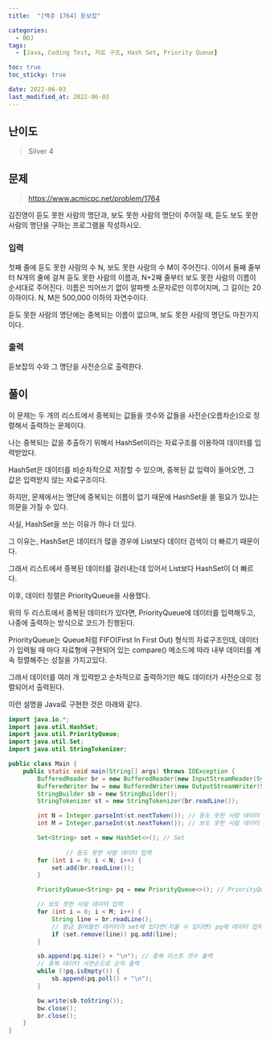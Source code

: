 ```yaml
---
title:  "[백준 1764] 듣보잡"

categories:
  - BOJ
tags:
  - [Java, Coding Test, 자료 구조, Hash Set, Priority Queue]

toc: true
toc_sticky: true

date: 2022-06-03
last_modified_at: 2022-06-03
---
```



## 난이도

> Silver 4

## 문제

> https://www.acmicpc.net/problem/1764

김진영이 듣도 못한 사람의 명단과, 보도 못한 사람의 명단이 주어질 때, 듣도 보도 못한 사람의 명단을 구하는 프로그램을 작성하시오.

### 입력

첫째 줄에 듣도 못한 사람의 수 N, 보도 못한 사람의 수 M이 주어진다. 이어서 둘째 줄부터 N개의 줄에 걸쳐 듣도 못한 사람의 이름과, N+2째 줄부터 보도 못한 사람의 이름이 순서대로 주어진다. 이름은 띄어쓰기 없이 알파벳 소문자로만 이루어지며, 그 길이는 20 이하이다. N, M은 500,000 이하의 자연수이다.

듣도 못한 사람의 명단에는 중복되는 이름이 없으며, 보도 못한 사람의 명단도 마찬가지이다.

### 출력

듣보잡의 수와 그 명단을 사전순으로 출력한다.

## 풀이

이 문제는 두 개의 리스트에서 중복되는 값들을 갯수와 값들을 사전순(오름차순)으로 정렬해서 출력하는 문제이다.

나는 중복되는 값을 추출하기 위해서 HashSet이라는 자료구조를 이용하여 데이터를 입력받았다.

HashSet은 데이터를 비순차적으로 저장할 수 있으며, 중복된 값 입력이 들어오면, 그 값은 입력받지 않는 자료구조이다.

하지만, 문제에서는 명단에 중복되는 이름이 없기 때문에 HashSet을 쓸 필요가 있냐는 의문을 가질 수 있다.

사실, HashSet을 쓰는 이유가 하나 더 있다.

그 이유는, HashSet은 데이터가 많을 경우에 List보다 데이터 검색이 더 빠르기 때문이다.

그래서 리스트에서 중복된 데이터를 걸러내는데 있어서 List보다 HashSet이 더 빠르다.

이후, 데이터 정렬은 PriorityQueue을 사용했다.

위의 두 리스트에서 중복된 데이터가 있다면, PriorityQueue에 데이터를 입력해두고, 나중에 출력하는 방식으로 코드가 진행된다.

PriorityQueue는 Queue처럼 FIFO(First In First Out) 형식의 자료구조인데, 데이터가 입력될 때 마다 자료형에 구현되어 있는 compare() 메소드에 따라 내부 데이터를 계속 정렬해주는 성질을 가지고있다.

그래서 데이터를 여러 개 입력받고 순차적으로 출력하기만 해도 데이터가 사전순으로 정렬되어서 출력된다.

이런 설명을 Java로 구현한 것은 아래와 같다.

```java
import java.io.*;
import java.util.HashSet;
import java.util.PriorityQueue;
import java.util.Set;
import java.util.StringTokenizer;

public class Main {
    public static void main(String[] args) throws IOException {
        BufferedReader br = new BufferedReader(new InputStreamReader(System.in));
        BufferedWriter bw = new BufferedWriter(new OutputStreamWriter(System.out));
        StringBuilder sb = new StringBuilder();
        StringTokenizer st = new StringTokenizer(br.readLine());

        int N = Integer.parseInt(st.nextToken()); // 듣도 못한 사람 데이터 수
        int M = Integer.parseInt(st.nextToken()); // 보도 못한 사람 데이터 수

        Set<String> set = new HashSet<>(); // Set
      	
				// 듣도 못한 사람 데이터 입력
        for (int i = 0; i < N; i++) {
            set.add(br.readLine());
        }

        PriorityQueue<String> pq = new PriorityQueue<>(); // PriorityQueue

      	// 보도 못한 사람 데이터 입력
        for (int i = 0; i < M; i++) {
            String line = br.readLine();
          	// 방금 읽어들인 데이터가 set에 있다면(지울 수 있다면) pq에 데이터 입력 및 자동 정렬
            if (set.remove(line)) pq.add(line);
        }

        sb.append(pq.size() + "\n"); // 중복 리스트 갯수 출력
      	// 중복 데이터 사전순으로 순차 출력
        while (!pq.isEmpty()) {
            sb.append(pq.poll() + "\n");
        }

        bw.write(sb.toString());
        bw.close();
        br.close();
    }
}
```
